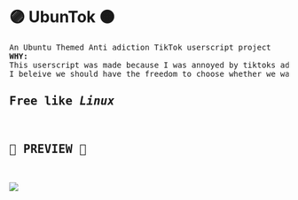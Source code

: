 # 🟣 UbunTok 🟠
<pre>An Ubuntu Themed Anti adiction TikTok userscript project
<b>WHY:</b> 
This userscript was made because I was annoyed by tiktoks addicting design evertime i want to visit it,
I beleive we should have the freedom to choose whether we want to be stuck in a loophole by tiktok or not!
<h2>Free like <i>Linux</i></h3>
<h2>🎵 PREVIEW 🎵</h2>
<p><img src=https://cdn.discordapp.com/attachments/1055995168144236605/1055995260796424202/Screenshot_from_2022-12-23_18-47-13.png></p>
